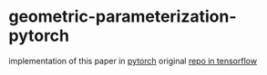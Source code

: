# geometric-parameterization-pytorch

implementation of this paper in [pytorch](https://arxiv.org/abs/2305.15912)
original [repo in tensorflow](https://github.com/Wenlin-Chen/geometric-parameterization/tree/main)